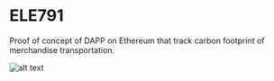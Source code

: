 # ELE791

Proof of concept of DAPP on Ethereum that track carbon footprint of merchandise transportation.

![alt text](https://github.com/jcorriveau23/ELE791/README_picture/System_structure.jpg?raw=true)




